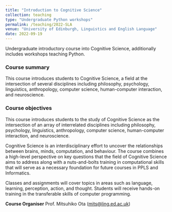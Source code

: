 ```yaml
---
title: "Introduction to Cognitive Science"
collection: teaching
type: "Undergraduate Python workshops"
permalink: /teaching/2022-SLA
venue: "University of Edinburgh, Linguistics and English Language"
date: 2022-09-19
---
```


Undergraduate introductory course into Cognitive Science, additionally includes workshops teaching Python.

### Course summary
This course introduces students to Cognitive Science, a field at the intersection of several disciplines including philosophy, psychology, linguistics, anthropology, computer science, human-computer interaction, and neuroscience.

### Course objectives
This course introduces students to the study of Cognitive Science as the intersection of an array of interrelated disciplines including philosophy, psychology, linguistics, anthropology, computer science, human-computer interaction, and neuroscience.

Cognitive Science is an interdisciplinary effort to uncover the relationships between brains, minds, computation, and behaviour. The course combines a high-level perspective on key questions that the field of Cognitive Science aims to address along with a nuts-and-bolts training in computational skills that will serve as a necessary foundation for future courses in PPLS and Informatics.

Classes and assignments will cover topics in areas such as language, learning, perception, action, and thought. Students will receive hands-on training in the transferable skills of computer programming. 

**Course Organiser** Prof. Mitsuhiko Ota (mits@ling.ed.ac.uk)